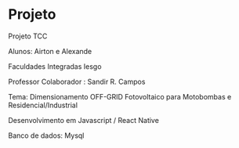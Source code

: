 # Projeto

Projeto TCC


Alunos: Airton e Alexande

Faculdades Integradas  Iesgo

Professor Colaborador :  Sandir R. Campos

Tema:  Dimensionamento OFF-GRID Fotovoltaico para Motobombas e Residencial/Industrial

Desenvolvimento em Javascript  / React Native

Banco de dados: Mysql 
